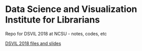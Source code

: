 # Data Science and Visualization Institute for Librarians

Repo for DSVIL 2018 at NCSU - notes, codes, etc

[DSVIL 2018 files and slides](https://drive.google.com/drive/folders/1OM0HkoIyUUoU_4J2OtUzQ_fJ5T_6Ygw3)
